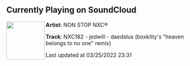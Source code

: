 ## Currently Playing on SoundCloud

[<img align="left" width="100" src="https://i1.sndcdn.com/artworks-DVO95q7I1WZ8Oq6W-5Evcgw-t500x500.jpg">](https://soundcloud.com/nonstopnxc/nxc182)

**Artist**: NON STOP NXC® 

**Track**: NXC182 - jedwill - daedalus (boxkitty's "heaven belongs to no one" remix)

Last updated at 03/25/2022 23:31
